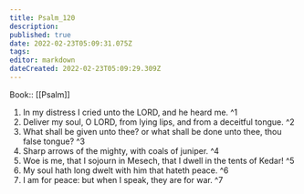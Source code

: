 ```yaml
---
title: Psalm_120
description: 
published: true
date: 2022-02-23T05:09:31.075Z
tags: 
editor: markdown
dateCreated: 2022-02-23T05:09:29.309Z
---
```


 Book:: [[Psalm]]
 1. In my distress I cried unto the LORD, and he heard me. ^1
 2. Deliver my soul, O LORD, from lying lips, and from a deceitful tongue. ^2
 3. What shall be given unto thee? or what shall be done unto thee, thou false tongue? ^3
 4. Sharp arrows of the mighty, with coals of juniper. ^4
 5. Woe is me, that I sojourn in Mesech, that I dwell in the tents of Kedar! ^5
 6. My soul hath long dwelt with him that hateth peace. ^6
 7. I am for peace: but when I speak, they are for war. ^7
